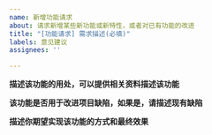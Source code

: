 ```yaml
---
name: 新增功能请求
about: 请求新增某些新功能或新特性，或者对已有功能的改进
title: "[功能请求] 需求描述(必填)"
labels: 意见建议
assignees: ''

---
```


**描述该功能的用处，可以提供相关资料描述该功能**

**该功能是否用于改进项目缺陷，如果是，请描述现有缺陷**

**描述你期望实现该功能的方式和最终效果**
